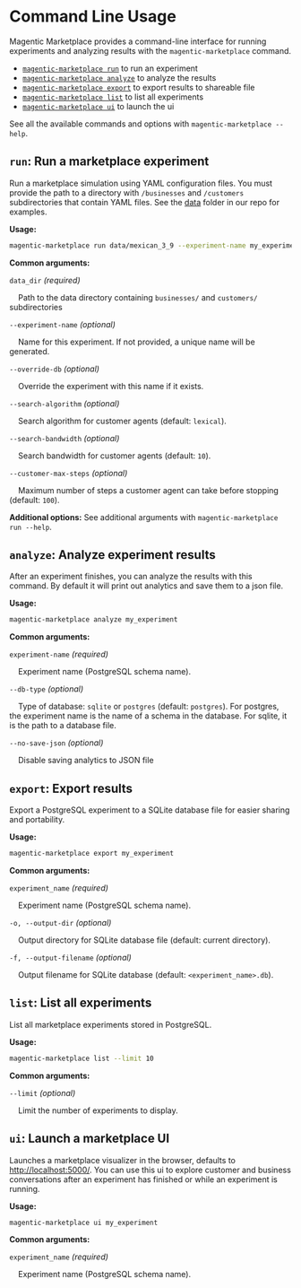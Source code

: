 # Command Line Usage

Magentic Marketplace provides a command-line interface for running experiments and analyzing results with the `magentic-marketplace` command.

- [`magentic-marketplace run`](#run-run-a-marketplace-experiment) to run an experiment
- [`magentic-marketplace analyze`](#analyze-analyze-experiment-results) to analyze the results
- [`magentic-marketplace export`](#export-export-results) to export results to shareable file
- [`magentic-marketplace list`](#list-list-all-experiments) to list all experiments
- [`magentic-marketplace ui`](#ui-launch-a-marketplace-ui) to launch the ui

See all the available commands and options with `magentic-marketplace --help`.

## `run`: Run a marketplace experiment

Run a marketplace simulation using YAML configuration files. You must provide the path to a directory with `/businesses` and `/customers` subdirectories that contain YAML files. See the [data](https://github.com/microsoft/multi-agent-marketplace/tree/main/data) folder in our repo for examples.

**Usage:**

```bash
magentic-marketplace run data/mexican_3_9 --experiment-name my_experiment
```

**Common arguments:**

`data_dir` _(required)_

&nbsp;&nbsp;&nbsp;&nbsp;Path to the data directory containing `businesses/` and `customers/` subdirectories

`--experiment-name` _(optional)_

&nbsp;&nbsp;&nbsp;&nbsp;Name for this experiment. If not provided, a unique name will be generated.

`--override-db` _(optional)_

&nbsp;&nbsp;&nbsp;&nbsp;Override the experiment with this name if it exists.

`--search-algorithm` _(optional)_

&nbsp;&nbsp;&nbsp;&nbsp;Search algorithm for customer agents (default: `lexical`).

`--search-bandwidth` _(optional)_

&nbsp;&nbsp;&nbsp;&nbsp;Search bandwidth for customer agents (default: `10`).

`--customer-max-steps` _(optional)_

&nbsp;&nbsp;&nbsp;&nbsp;Maximum number of steps a customer agent can take before stopping (default: `100`).

**Additional options:** See additional arguments with `magentic-marketplace run --help`.

## `analyze`: Analyze experiment results

After an experiment finishes, you can analyze the results with this command. By default it will print out analytics and save them to a json file.

**Usage:**

```bash
magentic-marketplace analyze my_experiment
```

**Common arguments:**

`experiment-name` _(required)_

&nbsp;&nbsp;&nbsp;&nbsp;Experiment name (PostgreSQL schema name).

`--db-type` _(optional)_

&nbsp;&nbsp;&nbsp;&nbsp;Type of database: `sqlite` or `postgres` (default: `postgres`). For postgres, the experiment name is the name of a schema in the database. For sqlite, it is the path to a database file.

`--no-save-json` _(optional)_

&nbsp;&nbsp;&nbsp;&nbsp;Disable saving analytics to JSON file

## `export`: Export results

Export a PostgreSQL experiment to a SQLite database file for easier sharing and portability.

**Usage:**

```bash
magentic-marketplace export my_experiment
```

**Common arguments:**

`experiment_name` _(required)_

&nbsp;&nbsp;&nbsp;&nbsp;Experiment name (PostgreSQL schema name).

`-o, --output-dir` _(optional)_

&nbsp;&nbsp;&nbsp;&nbsp;Output directory for SQLite database file (default: current directory).

`-f, --output-filename` _(optional)_

&nbsp;&nbsp;&nbsp;&nbsp;Output filename for SQLite database (default: `<experiment_name>.db`).

## `list`: List all experiments

List all marketplace experiments stored in PostgreSQL.

**Usage:**

```bash
magentic-marketplace list --limit 10
```

**Common arguments:**

`--limit` _(optional)_

&nbsp;&nbsp;&nbsp;&nbsp;Limit the number of experiments to display.

## `ui`: Launch a marketplace UI

Launches a marketplace visualizer in the browser, defaults to [http://localhost:5000/](http://localhost:5000/). You can use this ui to explore customer and business conversations after an experiment has finished or while an experiment is running.

**Usage:**

```bash
magentic-marketplace ui my_experiment
```

**Common arguments:**

`experiment_name` _(required)_

&nbsp;&nbsp;&nbsp;&nbsp;Experiment name (PostgreSQL schema name).
